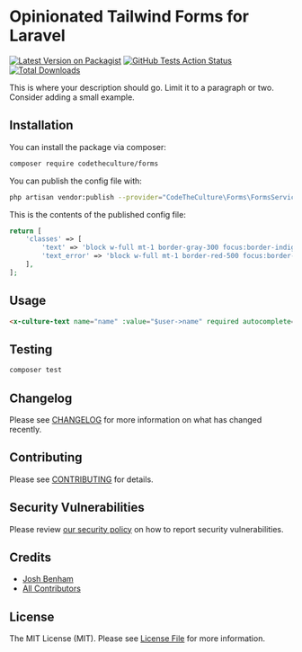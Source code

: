 # Opinionated Tailwind Forms for Laravel

[![Latest Version on Packagist](https://img.shields.io/packagist/v/codetheculture/forms.svg?style=flat-square)](https://packagist.org/packages/codetheculture/forms)
[![GitHub Tests Action Status](https://img.shields.io/github/workflow/status/codetheculture/forms/run-tests?label=tests)](https://github.com/codetheculture/forms/actions?query=workflow%3ATests+branch%3Amain)
[![Total Downloads](https://img.shields.io/packagist/dt/codetheculture/forms.svg?style=flat-square)](https://packagist.org/packages/codetheculture/forms)


This is where your description should go. Limit it to a paragraph or two. Consider adding a small example.

## Installation

You can install the package via composer:

```bash
composer require codetheculture/forms
```

You can publish the config file with:

```bash
php artisan vendor:publish --provider="CodeTheCulture\Forms\FormsServiceProvider" --tag="forms-config"
```

This is the contents of the published config file:

```php
return [
    'classes' => [
        'text' => 'block w-full mt-1 border-gray-300 focus:border-indigo-300 focus:ring focus:ring-indigo-200 focus:ring-opacity-50 rounded-md shadow-sm',
        'text_error' => 'block w-full mt-1 border-red-500 focus:border-indigo-300 focus:ring focus:ring-indigo-200 focus:ring-opacity-50 rounded-md shadow-sm',
    ],
];
```

## Usage

```html
<x-culture-text name="name" :value="$user->name" required autocomplete="name" />
```

## Testing

```bash
composer test
```

## Changelog

Please see [CHANGELOG](CHANGELOG.md) for more information on what has changed recently.

## Contributing

Please see [CONTRIBUTING](.github/CONTRIBUTING.md) for details.

## Security Vulnerabilities

Please review [our security policy](../../security/policy) on how to report security vulnerabilities.

## Credits

- [Josh Benham](https://github.com/joshbenham)
- [All Contributors](../../contributors)

## License

The MIT License (MIT). Please see [License File](LICENSE.md) for more information.

